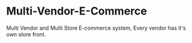 # Multi-Vendor-E-Commerce
Multi Vendor and Multi Store E-commerce system, Every vendor has it's own store front. 
